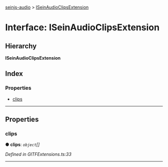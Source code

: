 [seinjs-audio](../README.md) > [ISeinAudioClipsExtension](../interfaces/iseinaudioclipsextension.md)

# Interface: ISeinAudioClipsExtension

## Hierarchy

**ISeinAudioClipsExtension**

## Index

### Properties

* [clips](iseinaudioclipsextension.md#clips)

---

## Properties

<a id="clips"></a>

###  clips

**● clips**: *`object`[]*

*Defined in GlTFExtensions.ts:33*

___

